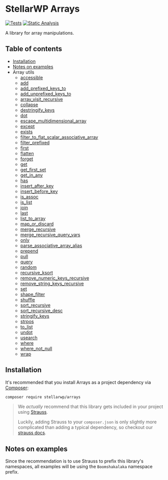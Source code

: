# StellarWP Arrays

[![Tests](https://github.com/stellarwp/arrays/workflows/Tests/badge.svg)](https://github.com/stellarwp/arrays/actions?query=branch%3Amain) [![Static Analysis](https://github.com/stellarwp/arrays/actions/workflows/static-analysis.yml/badge.svg)](https://github.com/stellarwp/arrays/actions/workflows/static-analysis.yml)

A library for array manipulations.

## Table of contents

* [Installation](#installation)
* [Notes on examples](#notes-on-examples)
* Array utils
  * [accessible](/docs/classes/StellarWP/Arrays/Arr.md#accessible)
  * [add](/docs/classes/StellarWP/Arrays/Arr.md#add)
  * [add_prefixed_keys_to](/docs/classes/StellarWP/Arrays/Arr.md#add_prefixed_keys_to)
  * [add_unprefixed_keys_to](/docs/classes/StellarWP/Arrays/Arr.md#add_unprefixed_keys_to)
  * [array_visit_recursive](/docs/classes/StellarWP/Arrays/Arr.md#array_visit_recursive)
  * [collapse](/docs/classes/StellarWP/Arrays/Arr.md#collapse)
  * [destringify_keys](/docs/classes/StellarWP/Arrays/Arr.md#destringify_keys)
  * [dot](/docs/classes/StellarWP/Arrays/Arr.md#dot)
  * [escape_multidimensional_array](/docs/classes/StellarWP/Arrays/Arr.md#escape_multidimensional_array)
  * [except](/docs/classes/StellarWP/Arrays/Arr.md#except)
  * [exists](/docs/classes/StellarWP/Arrays/Arr.md#exists)
  * [filter_to_flat_scalar_associative_array](/docs/classes/StellarWP/Arrays/Arr.md#filter_to_flat_scalar_associative_array)
  * [filter_prefixed](/docs/classes/StellarWP/Arrays/Arr.md#filter_prefixed)
  * [first](/docs/classes/StellarWP/Arrays/Arr.md#first)
  * [flatten](/docs/classes/StellarWP/Arrays/Arr.md#flatten)
  * [forget](/docs/classes/StellarWP/Arrays/Arr.md#forget)
  * [get](/docs/classes/StellarWP/Arrays/Arr.md#get)
  * [get_first_set](/docs/classes/StellarWP/Arrays/Arr.md#get_first_set)
  * [get_in_any](/docs/classes/StellarWP/Arrays/Arr.md#get_in_any)
  * [has](/docs/classes/StellarWP/Arrays/Arr.md#has)
  * [insert_after_key](/docs/classes/StellarWP/Arrays/Arr.md#insert_after_key)
  * [insert_before_key](/docs/classes/StellarWP/Arrays/Arr.md#insert_before_key)
  * [is_assoc](/docs/classes/StellarWP/Arrays/Arr.md#is_assoc)
  * [is_list](/docs/classes/StellarWP/Arrays/Arr.md#is_list)
  * [join](/docs/classes/StellarWP/Arrays/Arr.md#join)
  * [last](/docs/classes/StellarWP/Arrays/Arr.md#last)
  * [list_to_array](/docs/classes/StellarWP/Arrays/Arr.md#list_to_array)
  * [map_or_discard](/docs/classes/StellarWP/Arrays/Arr.md#map_or_discard)
  * [merge_recursive](/docs/classes/StellarWP/Arrays/Arr.md#merge_recursive)
  * [merge_recursive_query_vars](/docs/classes/StellarWP/Arrays/Arr.md#merge_recursive_query_vars)
  * [only](/docs/classes/StellarWP/Arrays/Arr.md#only)
  * [parse_associative_array_alias](/docs/classes/StellarWP/Arrays/Arr.md#parse_associative_array_alias)
  * [prepend](/docs/classes/StellarWP/Arrays/Arr.md#prepend)
  * [pull](/docs/classes/StellarWP/Arrays/Arr.md#pull)
  * [query](/docs/classes/StellarWP/Arrays/Arr.md#query)
  * [random](/docs/classes/StellarWP/Arrays/Arr.md#random)
  * [recursive_ksort](/docs/classes/StellarWP/Arrays/Arr.md#recursive_ksort)
  * [remove_numeric_keys_recursive](/docs/classes/StellarWP/Arrays/Arr.md#remove_numeric_keys_recursive)
  * [remove_string_keys_recursive](/docs/classes/StellarWP/Arrays/Arr.md#remove_string_keys_recursive)
  * [set](/docs/classes/StellarWP/Arrays/Arr.md#set)
  * [shape_filter](/docs/classes/StellarWP/Arrays/Arr.md#shape_filter)
  * [shuffle](/docs/classes/StellarWP/Arrays/Arr.md#shuffle)
  * [sort_recursive](/docs/classes/StellarWP/Arrays/Arr.md#sort_recursive)
  * [sort_recursive_desc](/docs/classes/StellarWP/Arrays/Arr.md#sort_recursive_desc)
  * [stringify_keys](/docs/classes/StellarWP/Arrays/Arr.md#stringify_keys)
  * [strpos](/docs/classes/StellarWP/Arrays/Arr.md#strpos)
  * [to_list](/docs/classes/StellarWP/Arrays/Arr.md#to_list)
  * [undot](/docs/classes/StellarWP/Arrays/Arr.md#undot)
  * [usearch](/docs/classes/StellarWP/Arrays/Arr.md#usearch)
  * [where](/docs/classes/StellarWP/Arrays/Arr.md#where)
  * [where_not_null](/docs/classes/StellarWP/Arrays/Arr.md#where_not_null)
  * [wrap](/docs/classes/StellarWP/Arrays/Arr.md#wrap)

## Installation

It's recommended that you install Arrays as a project dependency via [Composer](https://getcomposer.org/):

```bash
composer require stellarwp/arrays
```

> We _actually_ recommend that this library gets included in your project using [Strauss](https://github.com/BrianHenryIE/strauss).
>
> Luckily, adding Strauss to your `composer.json` is only slightly more complicated than adding a typical dependency, so checkout our [strauss docs](https://github.com/stellarwp/global-docs/blob/main/docs/strauss-setup.md).

## Notes on examples

Since the recommendation is to use Strauss to prefix this library's namespaces, all examples will be using the `Boomshakalaka` namespace prefix.
